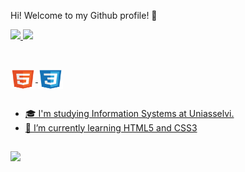 Hi! Welcome to my Github profile! 👋

<div>
  <a href="https://github.com/PedroSouza2001">
  <img height="160em" src="https://github-readme-stats.vercel.app/api?username=PedrooSouzaa&show_icons=true&theme=white&include_all_commits=true&count_private=true"/>    
  <img height="160em" src="https://github-readme-stats.vercel.app/api/top-langs/?username=PedrooSouzaa&layout=compact"/>
   
  
##  
</div>

<div style="display: inline_block"><br>
<img align="center" alt="Pedro-HTML" height="30" width="40" src="https://raw.githubusercontent.com/devicons/devicon/master/icons/html5/html5-original.svg">
<img align="center" alt="Pedro-CSS" height="30" width="40" src="https://raw.githubusercontent.com/devicons/devicon/master/icons/css3/css3-original.svg">
</div>

## 

- 🎓 I'm studying Information Systems at Uniasselvi.
- 🌱 I’m currently learning HTML5 and CSS3
  
##
<a href="https://www.linkedin.com/in/pedro-miguel-de-souza-a0185719a/" target="_blank"><img src="https://img.shields.io/badge/-LinkedIn-%230077B5?style=for-the-badge&logo=linkedin&logoColor=white" target="_blank"></a> 
  

 

